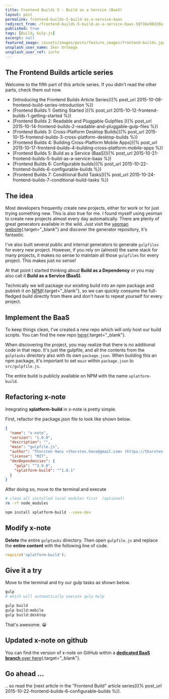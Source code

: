 ```yaml
---
title: Frontend Builds 5 - Build as a Service (BaaS)
layout: post
permalink: frontend-builds-5-build-as-a-service-baas
redirect_from: /frontend-builds-5-build-as-a-service-baas-58716e90d28a
published: true
tags: [Build, Gulp.js]
excerpt: null
featured_image: /assets/images/posts/feature_images/frontend-builds.jpg
unsplash_user_name: Iker Urteaga
unsplash_user_ref: iurte
---
```

## The Frontend Builds article series
 Welcome to the fifth part of this article series. If you didn't read the other parts, check them out now.

 * [Introducing the Frontend Builds Article Series]({% post_url 2015-10-08-frontend-build-series-introduction %})
 * [Frontend Builds 1: Getting Started ]({% post_url 2015-10-12-frontend-builds-1-getting-started %})
 * [Frontend Builds 2: Readable and Pluggable Gulpfiles  ]({% post_url 2015-10-14-frontend-builds-2-readable-and-pluggable-gulp-files %})
 * [Frontend Builds 3: Cross-Platform Desktop Builds]({% post_url 2015-10-15-frontend-builds-3-cross-platform-desktop-builds %})
 * [Frontend Builds 4: Building Cross-Platform Mobile Apps]({% post_url 2015-10-17-frontend-builds-4-building-cross-platform-mobile-apps %})
 * [Frontend Builds 5: Build as a Service (BaaS)]({% post_url 2015-10-21-frontend-builds-5-build-as-a-service-baas %})
 * [Frontend Builds 6: Configurable builds]({% post_url 2015-10-22-frontend-builds-6-configurable-builds %})
 * [Frontend Builds 7: Conditional Build Tasks]({% post_url 2015-10-24-frontend-builds-7-conditional-build-tasks %})


## The idea

Most developers frequently create new projects, either for work or for just trying something new. This is also true for me. I found myself using yeoman to create new projects almost every day automatically. There are plenty of great generators available in the wild. Just visit the [yeoman website](http://yeoman.io){:target="_blank"} and discover the generator repository, it's fantastic.

I've also built several public and internal generators to generate `gulpfiles` for every new project. However, if you rely on (almost) the same stack for many projects, it makes no sense to maintain all those `gulpfiles` for every project. This makes just no sense!

At that point I started thinking about **Build as a Dependency** or you may also call it **Build as a Service (BaaS)**.

Technically we will package our existing build into an npm package and publish it on [NPM](http://www.npmjs.com){:target="_blank"}, so we can quickly consume the full-fledged build directly from there and don't have to repeat yourself for every project.

## Implement the BaaS

To keep things clean, I've created a new repo which will only host our build scripts. You can find the new repo [here](https://github.com/ThorstenHans/xplatform-build){:target="_blank"}.

When discovering the project, you may realize that there is no additional code in that repo. It's just the gulpfile, and all the contents from the `gulptasks` directory also with its own `package.json`. When building this an npm package, it's important to set `main` within `package.json` to `src/gulpfile.js`.

The entire build is publicly available on NPM with the name `xplatform-build`.

## Refactoring x-note

Integrating **xplatform-build** in x-note is pretty simple.

First, refactor the package.json file to look like shown below.

```json
{
  "name": "x-note",
  "version": "1.0.0",
  "description": "",
  "main": "gulpfile.js",
  "author": "Thorsten Hans <thorsten.hans@gmail.com> (https://thorsten-hans.com)",
  "license": "MIT",
  "devDependencies": {
    "gulp": "^3.9.0",
    "xplatform-build": "^1.0.1"
  }
}

```

After doing so, move to the terminal and execute

```bash
# clean all installed local modules first  (optional)
rm -rf node_modules

npm install xplatform-build --save-dev

```

## Modify x-note

**Delete** the entire `gulptasks` directory. Then open `gulpfile.js` and replace the **entire content** with the following line of code.

```javascript
require('xplatform-build');
```

## Give it a try

Move to the terminal and try our gulp tasks as shown below.

```bash
gulp
# which will automatically execute gulp help

gulp build
gulp build:mobile
gulp build:desktop

```
That's awesome. 😀

## Updated x-note on github

You can find the version of x-note on GitHub within a [**dedicated BaaS branch** over here](https://github.com/ThorstenHans/x-note/tree/baas){:target="_blank"}.

## Go ahead ...

.. so read the [next article in the "Frontend Build" article series]({% post_url 2015-10-22-frontend-builds-6-configurable-builds %}).


